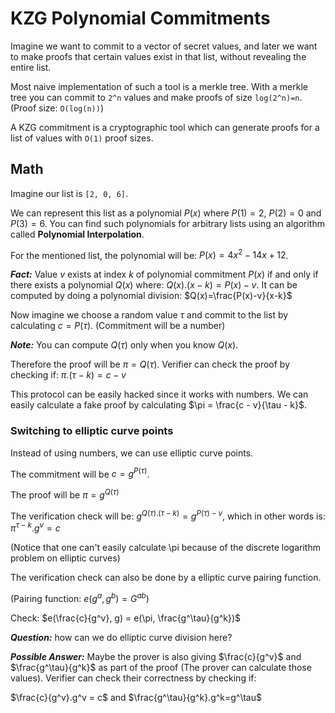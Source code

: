 # KZG Polynomial Commitments

Imagine we want to commit to a vector of secret values, and later we want to make proofs that certain values exist in that list, without revealing the entire list.

Most naive implementation of such a tool is a merkle tree. With a merkle tree you can commit to `2^n` values and make proofs of size `log(2^n)=n`. (Proof size: `O(log(n))`)

A KZG commitment is a cryptographic tool which can generate proofs for a list of values with `O(1)` proof sizes.

## Math

Imagine our list is `[2, 0, 6]`.

We can represent this list as a polynomial $P(x)$ where $P(1) = 2$, $P(2) = 0$ and $P(3) = 6$. You can find such polynomials for arbitrary lists using an algorithm called **Polynomial Interpolation**.

For the mentioned list, the polynomial will be: $P(x) = 4x^2-14x+12$.

***Fact:*** Value $v$ exists at index $k$ of polynomial commitment $P(x)$ if and only if there exists a polynomial $Q(x)$ where: $Q(x).(x-k) = P(x) - v$.
It can be computed by doing a polynomial division: $Q(x)=\frac{P(x)-v}{x-k}$

Now imagine we choose a random value $\tau$ and commit to the list by calculating $c=P(\tau)$. (Commitment will be a number)

***Note:*** You can compute $Q(\tau)$ only when you know $Q(x)$.

Therefore the proof will be $\pi=Q(\tau)$. Verifier can check the proof by checking if: $\pi.(\tau - k) = c - v$

This protocol can be easily hacked since it works with numbers. We can easily calculate a fake proof by calculating $\pi = \frac{c - v}{\tau - k}$.

### Switching to elliptic curve points

Instead of using numbers, we can use elliptic curve points.

The commitment will be $c=g^{P(\tau)}$.

The proof will be $\pi=g^{Q(\tau)}$

The verification check will be: $g^{Q(\tau).(\tau - k)} = g^{P(\tau) - v}$, which in other words is: $\pi^{\tau - k}.g^v=c$

(Notice that one can't easily calculate \pi because of the discrete logarithm problem on elliptic curves)

The verification check can also be done by a elliptic curve pairing function.

(Pairing function: $e(g^a, g^b) = G^{ab}$)

Check: $e(\frac{c}{g^v}, g) = e(\pi, \frac{g^\tau}{g^k})$

***Question:*** how can we do elliptic curve division here?

***Possible Answer:*** Maybe the prover is also giving $\frac{c}{g^v}$ and $\frac{g^\tau}{g^k}$ as part of the proof (The prover can calculate those values).
Verifier can check their correctness by checking if:

$\frac{c}{g^v}.g^v = c$ and $\frac{g^\tau}{g^k}.g^k=g^\tau$

